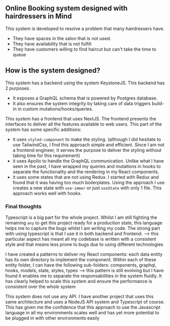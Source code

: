## Online Booking system designed with hairdressers in Mind

This system is developed to resolve a problem that many hairdressers have. 
- They have spaces in the salon that is not used. 
- They have availability that is not fulfill
- They have customers willing to find haircut but can't take the time to queue

## How is the system designed?

This system has a backend using the system KeystoneJS. This backend has 2 purposes. 
- It exposes a GraphQL schema that is powered by Postgres database. 
- It also ensures the system integrity by taking care of data triggers build-in in custom mutations/hooks/queries.

This system has a frontend that uses NextJS. The frontend presents the interfaces to deliver all the features available 
to web users. This part of the system has some specific additions:
- it uses `styled-component` to make the styling. (although I did hesitate to use TailwindCss, I find this approach simple and efficient. 
Since I am not a frontend engineer, it serves the purpose to deliver the styling without taking time for this requirement)
- it uses Apollo to handle the GraphQL communication. Unlike what I have seen in the past, 
I have wrapped my queries and mutations in hooks to separate the functionality and the rendering  in my React components.
- it uses some states that are not using Redux. I started with Redux and found that it was having too much boilerplates. Using the approach I use creates
a new state with `use-immer` or just `useState` with only 1 file. This approach works well with hooks.

### Final thoughts
Typescript is a big part for the whole project. Whilst I am still fighting the remaining `any` to get this project ready for a production state,
this language helps me to capture the bugs whilst I am writing my code. The strong part with using typescript is that I use it in both backend and frontend.
--> this particular aspect has meant all my codebase is written with a consistent style and that means less prone to bugs due to using different technologies 

I have created a patterns to deliver my React components: each data entity has its own directory to implement the component. Within each of these entity folder, I can
have the following sub-folders: components, graphql, hooks, models, state, styles, types
--> this pattern is still evolving but I have found it enables me to separate the responsabilities in the system fluidly. It has clearly helped to scale this system and ensure 
the performance is consistent over the whole system

This system does not use any API. I have another project that uses this same architecture and uses a NodeJS API system and Typescript of course.
This has given me the confidence that this approach to use the Javascript language in all my environments scales well and has yet more potential to be plugged in
with other environments easily